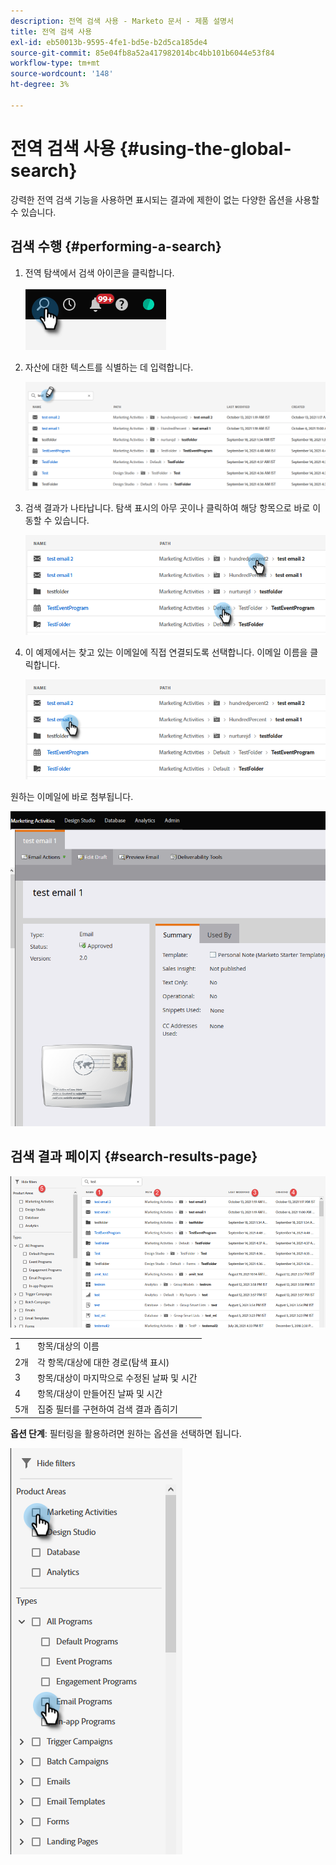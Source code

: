 ```yaml
---
description: 전역 검색 사용 - Marketo 문서 - 제품 설명서
title: 전역 검색 사용
exl-id: eb50013b-9595-4fe1-bd5e-b2d5ca185de4
source-git-commit: 85e04fb8a52a417982014bc4bb101b6044e53f84
workflow-type: tm+mt
source-wordcount: '148'
ht-degree: 3%

---
```


# 전역 검색 사용 {#using-the-global-search}

강력한 전역 검색 기능을 사용하면 표시되는 결과에 제한이 없는 다양한 옵션을 사용할 수 있습니다.

## 검색 수행 {#performing-a-search}

1. 전역 탐색에서 검색 아이콘을 클릭합니다.

   ![](assets/using-the-global-search-1.png)

1. 자산에 대한 텍스트를 식별하는 데 입력합니다.

   ![](assets/using-the-global-search-2.png)

1. 검색 결과가 나타납니다. 탐색 표시의 아무 곳이나 클릭하여 해당 항목으로 바로 이동할 수 있습니다.

   ![](assets/using-the-global-search-3.png)

1. 이 예제에서는 찾고 있는 이메일에 직접 연결되도록 선택합니다. 이메일 이름을 클릭합니다.

   ![](assets/using-the-global-search-4.png)

원하는 이메일에 바로 첨부됩니다.

![](assets/using-the-global-search-5.png)

## 검색 결과 페이지 {#search-results-page}

![](assets/using-the-global-search-6.png)

<table> 
 <tbody>
  <tr>
   <td>1</td> 
   <td>항목/대상의 이름</td> 
  </tr>
  <tr>
   <td>2개</td> 
   <td>각 항목/대상에 대한 경로(탐색 표시)</td> 
  </tr>
  <tr>
   <td>3</td> 
   <td>항목/대상이 마지막으로 수정된 날짜 및 시간</td> 
  </tr>
  <tr>
   <td>4</td> 
   <td>항목/대상이 만들어진 날짜 및 시간</td> 
  </tr>
  <tr>
   <td>5개</td> 
   <td>집중 필터를 구현하여 검색 결과 좁히기</td> 
  </tr>
 </tbody>
</table>

**옵션 단계**: 필터링을 활용하려면 원하는 옵션을 선택하면 됩니다.

![](assets/using-the-global-search-7.png)

